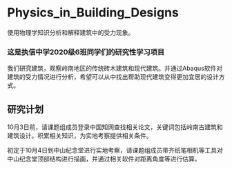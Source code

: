 # Physics_in_Building_Designs
使用物理学知识分析和解释建筑中的受力现象。

<h3>这是执信中学2020级6班同学们的研究性学习项目</h3>

我们研究建筑，观察岭南地区的传统砖木建筑和现代建筑。并通过Abaqus软件对建筑的受力情况进行分析，希望可以从中找出帮助现代建筑变得更加宜居的设计方式。

<h2>研究计划</h2>

10月3日前，请课题组成员登录中国知网查找相关论文，关键词包括岭南古建筑和建筑设计。积累相关知识，为实地考察提供相关条件。

初定于10月4日到中山纪念堂进行实地考察，请课题组成员带齐纸笔相机等工具对中山纪念堂顶部结构进行描画，并通过相关软件对距离角度等进行估算。
